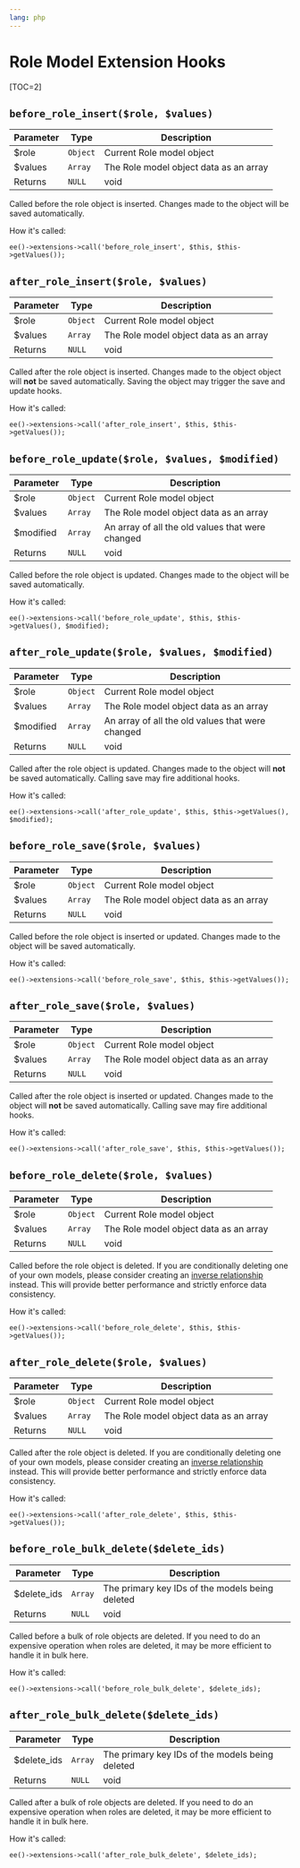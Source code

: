```yaml
---
lang: php
---
```


<!--
    This source file is part of the open source project
    ExpressionEngine User Guide (https://github.com/ExpressionEngine/ExpressionEngine-User-Guide)

    @link      https://expressionengine.com/
    @copyright Copyright (c) 2003-2020, Packet Tide, LLC (https://packettide.com)
    @license   https://expressionengine.com/license Licensed under Apache License, Version 2.0
-->

# Role Model Extension Hooks

[TOC=2]

## `before_role_insert($role, $values)`

| Parameter | Type     | Description                              |
| --------- | -------- | ---------------------------------------- |
| \$role  | `Object` | Current Role model object              |
| \$values  | `Array`  | The Role model object data as an array |
| Returns   | `NULL`   | void                                     |

Called before the role object is inserted. Changes made to the object will be saved automatically.

How it's called:

    ee()->extensions->call('before_role_insert', $this, $this->getValues());

## `after_role_insert($role, $values)`

| Parameter | Type     | Description                              |
| --------- | -------- | ---------------------------------------- |
| \$role  | `Object` | Current Role model object              |
| \$values  | `Array`  | The Role model object data as an array |
| Returns   | `NULL`   | void                                     |

Called after the role object is inserted. Changes made to the object object will **not** be saved automatically. Saving the object may trigger the save and update hooks.

How it's called:

    ee()->extensions->call('after_role_insert', $this, $this->getValues());

## `before_role_update($role, $values, $modified)`

| Parameter  | Type     | Description                                      |
| ---------- | -------- | ------------------------------------------------ |
| \$role   | `Object` | Current Role model object                      |
| \$values   | `Array`  | The Role model object data as an array         |
| \$modified | `Array`  | An array of all the old values that were changed |
| Returns    | `NULL`   | void                                             |

Called before the role object is updated. Changes made to the object will be saved automatically.

How it's called:

    ee()->extensions->call('before_role_update', $this, $this->getValues(), $modified);

## `after_role_update($role, $values, $modified)`

| Parameter  | Type     | Description                                      |
| ---------- | -------- | ------------------------------------------------ |
| \$role   | `Object` | Current Role model object                      |
| \$values   | `Array`  | The Role model object data as an array         |
| \$modified | `Array`  | An array of all the old values that were changed |
| Returns    | `NULL`   | void                                             |

Called after the role object is updated. Changes made to the object will **not** be saved automatically. Calling save may fire additional hooks.

How it's called:

    ee()->extensions->call('after_role_update', $this, $this->getValues(), $modified);

## `before_role_save($role, $values)`

| Parameter | Type     | Description                              |
| --------- | -------- | ---------------------------------------- |
| \$role  | `Object` | Current Role model object              |
| \$values  | `Array`  | The Role model object data as an array |
| Returns   | `NULL`   | void                                     |

Called before the role object is inserted or updated. Changes made to the object will be saved automatically.

How it's called:

    ee()->extensions->call('before_role_save', $this, $this->getValues());

## `after_role_save($role, $values)`

| Parameter | Type     | Description                              |
| --------- | -------- | ---------------------------------------- |
| \$role  | `Object` | Current Role model object              |
| \$values  | `Array`  | The Role model object data as an array |
| Returns   | `NULL`   | void                                     |

Called after the role object is inserted or updated. Changes made to the object will **not** be saved automatically. Calling save may fire additional hooks.

How it's called:

    ee()->extensions->call('after_role_save', $this, $this->getValues());

## `before_role_delete($role, $values)`

| Parameter | Type     | Description                              |
| --------- | -------- | ---------------------------------------- |
| \$role  | `Object` | Current Role model object              |
| \$values  | `Array`  | The Role model object data as an array |
| Returns   | `NULL`   | void                                     |

Called before the role object is deleted. If you are conditionally deleting one of your own models, please consider creating an [inverse relationship](development/services/model/relating-models.md#inverse-relationships) instead. This will provide better performance and strictly enforce data consistency.

How it's called:

    ee()->extensions->call('before_role_delete', $this, $this->getValues());

## `after_role_delete($role, $values)`

| Parameter | Type     | Description                              |
| --------- | -------- | ---------------------------------------- |
| \$role  | `Object` | Current Role model object              |
| \$values  | `Array`  | The Role model object data as an array |
| Returns   | `NULL`   | void                                     |

Called after the role object is deleted. If you are conditionally deleting one of your own models, please consider creating an [inverse relationship](development/services/model/relating-models.md#inverse-relationships) instead. This will provide better performance and strictly enforce data consistency.

How it's called:

    ee()->extensions->call('after_role_delete', $this, $this->getValues());

## `before_role_bulk_delete($delete_ids)`

| Parameter    | Type    | Description                                     |
| ------------ | ------- | ----------------------------------------------- |
| \$delete_ids | `Array` | The primary key IDs of the models being deleted |
| Returns      | `NULL`  | void                                            |

Called before a bulk of role objects are deleted. If you need to do an expensive operation when roles are deleted, it may be more efficient to handle it in bulk here.

How it's called:

    ee()->extensions->call('before_role_bulk_delete', $delete_ids);


## `after_role_bulk_delete($delete_ids)`

| Parameter    | Type    | Description                                     |
| ------------ | ------- | ----------------------------------------------- |
| \$delete_ids | `Array` | The primary key IDs of the models being deleted |
| Returns      | `NULL`  | void                                            |

Called after a bulk of role objects are deleted. If you need to do an expensive operation when roles are deleted, it may be more efficient to handle it in bulk here.

How it's called:

    ee()->extensions->call('after_role_bulk_delete', $delete_ids);

